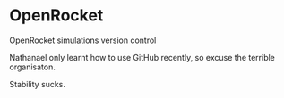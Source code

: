# OpenRocket
OpenRocket simulations version control

Nathanael only learnt how to use GitHub recently, so excuse the terrible organisaton.

Stability sucks.
